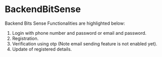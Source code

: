 # BackendBitSense
Backend Bits Sense
Functionalities are highlighted below:
1. Login with phone number and password or email and password.
2. Registration.
3. Verification using otp (Note email sending feature is not enabled yet).
4. Update of registered details.
